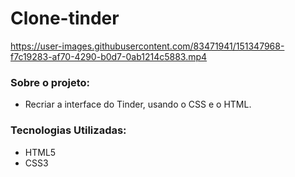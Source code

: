 # Clone-tinder
 

https://user-images.githubusercontent.com/83471941/151347968-f7c19283-af70-4290-b0d7-0ab1214c5883.mp4


### Sobre o projeto:
- Recriar a interface do Tinder, usando o CSS e o HTML.

### Tecnologias Utilizadas:
- HTML5
- CSS3
